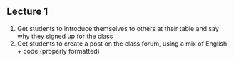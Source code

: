 ## Lecture 1

1. Get students to introduce themselves to others at their table and say why they signed up for the class
2. Get students to create a post on the class forum, using a mix of English + code (properly formatted)

